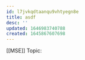 ```yaml
---
id: l7jvkqdtaanqu9vhtyegn8e
title: asdf
desc: ''
updated: 1646983740788
created: 1645867607698
---
```

[[MSE]] Topic: 
